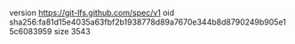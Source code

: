 version https://git-lfs.github.com/spec/v1
oid sha256:fa81d15e4035a63fbf2b1938778d89a7670e344b8d8790249b905e15c6083959
size 3543
